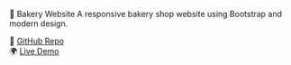 🥐 Bakery Website
A responsive bakery shop website using Bootstrap and modern design.  

🔗 [GitHub Repo](https://github.com/MalakMohamed119/Bakery)  
🌍 [Live Demo](https://malakmohamed119.github.io/Bakery/)  
